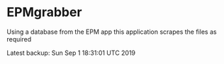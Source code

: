 # EPMgrabber
Using a database from the EPM app this application scrapes the files as required


Latest backup: Sun Sep 1 18:31:01 UTC 2019
